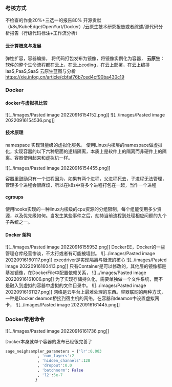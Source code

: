 ### 考核方式
不检查的作业20%+三选一的报告80%
开源贡献（k8s/KubeEdge/OpenYurt/Docker）/云原生技术研究报告或者综述/源代码分析报告（行级代码标注+工作流分析）
#### 云计算概念与发展
弹性扩容，容器编排，
将代码打包发布为镜像，将镜像实例化为容器，
**云原生**：软件的整个生命流程都在云上，在云上coding，在云上部署，在云上编排
IaaS,PaaS,SaaS
云原生蓝图与分析 https://xie.infoq.cn/article/cbfaf76b7ced4cf90ba430c19
### Docker
#### docker与虚拟机比较
![[../images/Pasted image 20220916154152.png]]
![[../images/Pasted image 20220916154536.png]]

#### 技术原理
namespace 实现轻量级的虚拟化服务。 使用Linux内核层的namespace做虚拟化，实现容器的以下六种层面的逻辑隔离，本质上是软件上的隔离而非硬件上的隔离。容器使用起来和虚拟机一样。

![[../images/Pasted image 20220916154455.png]]



容器里鼓励只有一个进程因为，如果有两个进程，父进程死去，子进程无法管理，管理多个进程会很麻烦，所以在k8s中将多个进程打包在一起，当作一个进程

#### cgroups
使用hooks实现的一种linux内核级的cpu资源的分组限制，每个组能使用多少资源，以及优先级如何。当发生某些事件之后，劫持当前流程到处理相应问题的九个子系统之一。

#### Docker 架构
![[../images/Pasted image 20220916155952.png]]
	DockerEE，Docker的一些管理仓库经营惨淡，不太行或者有可能被墙封。
![[../images/Pasted image 20220916160117.png]]
execdriver是实现隔离与限流的核心
![[../images/Pasted image 20220916160413.png]]
只有Container是可以修改的，其他层的镜像都是基准镜像，在DockerFile中配置依赖关系，
![[../images/Pasted image 20220916161006.png]]
为了实现存储持久化，需要单独做一个文件系统，而不是融入到虚拟的容器中虚拟的文件目录中。
![[../images/Pasted image 20220916161127.png]]
网络是云平台上最难处理的东西。容器联网的两种方式，一种是Docker deamon桥接到宿主机的网络，在容器和deamon中设置虚拟网卡，
![[../images/Pasted image 20220916161445.png]]
### Docker常用命令
![[../images/Pasted image 20220916161736.png]]

Docker本身就单个容器的发布已经很完善了

```python
sage_neighsampler_parameters = {'lr':0.003  
              , 'num_layers':2  
              , 'hidden_channels':128  
              , 'dropout':0.0  
              , 'batchnorm': False  
              , 'l2':5e-7  
             }
```